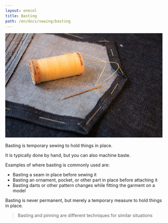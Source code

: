 ```yaml
---
layout: onecol
title: Basting
path: /en/docs/sewing/basting
---
```


![The shape of this denim back pocket is basted before the pocket is topstitched to the garment](basting.jpg)

Basting is temporary sewing to hold things in place.

It is typically done by hand, but you can also machine baste.

Examples of where basting is commonly used are:

 - Basting a seam in place before sewing it
 - Basting an ornament, pocket, or other part in place before attaching it
 - Basting darts or other pattern changes while fitting the garment on a model

Basting is never permanent, but merely a temporary measure to hold things in place.

> Basting and pinning are different techniques for similar situations
